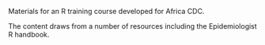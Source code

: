 Materials for an R training course developed for Africa CDC.

The content draws from a number of resources including the Epidemiologist R handbook.
